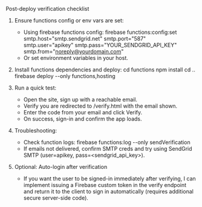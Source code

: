 Post-deploy verification checklist

1) Ensure functions config or env vars are set:
   - Using firebase functions config:
     firebase functions:config:set smtp.host="smtp.sendgrid.net" smtp.port="587" smtp.user="apikey" smtp.pass="YOUR_SENDGRID_API_KEY" smtp.from="noreply@yourdomain.com"
   - Or set environment variables in your host.

2) Install functions dependencies and deploy:
   cd functions
   npm install
   cd ..
   firebase deploy --only functions,hosting

3) Run a quick test:
   - Open the site, sign up with a reachable email.
   - Verify you are redirected to /verify.html with the email shown.
   - Enter the code from your email and click Verify.
   - On success, sign-in and confirm the app loads.

4) Troubleshooting:
   - Check function logs: firebase functions:log --only sendVerification
   - If emails not delivered, confirm SMTP creds and try using SendGrid SMTP (user=apikey, pass=<sendgrid_api_key>).

5) Optional: Auto-login after verification
   - If you want the user to be signed-in immediately after verifying, I can implement issuing a Firebase custom token in the verify endpoint and return it to the client to sign in automatically (requires additional secure server-side code).
